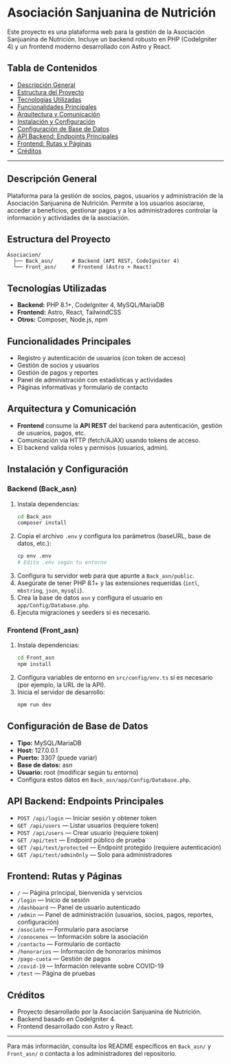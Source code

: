 # Asociación Sanjuanina de Nutrición

Este proyecto es una plataforma web para la gestión de la Asociación Sanjuanina de Nutrición. Incluye un backend robusto en PHP (CodeIgniter 4) y un frontend moderno desarrollado con Astro y React.

## Tabla de Contenidos

- [Descripción General](#descripción-general)
- [Estructura del Proyecto](#estructura-del-proyecto)
- [Tecnologías Utilizadas](#tecnologías-utilizadas)
- [Funcionalidades Principales](#funcionalidades-principales)
- [Arquitectura y Comunicación](#arquitectura-y-comunicación)
- [Instalación y Configuración](#instalación-y-configuración)
- [Configuración de Base de Datos](#configuración-de-base-de-datos)
- [API Backend: Endpoints Principales](#api-backend-endpoints-principales)
- [Frontend: Rutas y Páginas](#frontend-rutas-y-páginas)
- [Créditos](#créditos)

---

## Descripción General

Plataforma para la gestión de socios, pagos, usuarios y administración de la Asociación Sanjuanina de Nutrición. Permite a los usuarios asociarse, acceder a beneficios, gestionar pagos y a los administradores controlar la información y actividades de la asociación.

## Estructura del Proyecto

```
Asociacion/
  ├── Back_asn/      # Backend (API REST, CodeIgniter 4)
  └── Front_asn/     # Frontend (Astro + React)
```

## Tecnologías Utilizadas

- **Backend:** PHP 8.1+, CodeIgniter 4, MySQL/MariaDB
- **Frontend:** Astro, React, TailwindCSS
- **Otros:** Composer, Node.js, npm

## Funcionalidades Principales

- Registro y autenticación de usuarios (con token de acceso)
- Gestión de socios y usuarios
- Gestión de pagos y reportes
- Panel de administración con estadísticas y actividades
- Páginas informativas y formulario de contacto

## Arquitectura y Comunicación

- **Frontend** consume la **API REST** del backend para autenticación, gestión de usuarios, pagos, etc.
- Comunicación vía HTTP (fetch/AJAX) usando tokens de acceso.
- El backend valida roles y permisos (usuarios, admin).

## Instalación y Configuración

### Backend (Back_asn)

1. Instala dependencias:
   ```bash
   cd Back_asn
   composer install
   ```
2. Copia el archivo `.env` y configura los parámetros (baseURL, base de datos, etc.):
   ```bash
   cp env .env
   # Edita .env según tu entorno
   ```
3. Configura tu servidor web para que apunte a `Back_asn/public`.
4. Asegúrate de tener PHP 8.1+ y las extensiones requeridas (`intl`, `mbstring`, `json`, `mysqli`).
5. Crea la base de datos `asn` y configura el usuario en `app/Config/Database.php`.
6. Ejecuta migraciones y seeders si es necesario.

### Frontend (Front_asn)

1. Instala dependencias:
   ```bash
   cd Front_asn
   npm install
   ```
2. Configura variables de entorno en `src/config/env.ts` si es necesario (por ejemplo, la URL de la API).
3. Inicia el servidor de desarrollo:
   ```bash
   npm run dev
   ```

## Configuración de Base de Datos

- **Tipo:** MySQL/MariaDB
- **Host:** 127.0.0.1
- **Puerto:** 3307 (puede variar)
- **Base de datos:** asn
- **Usuario:** root (modificar según tu entorno)
- Configura estos datos en `Back_asn/app/Config/Database.php`.

## API Backend: Endpoints Principales

- `POST /api/login` — Iniciar sesión y obtener token
- `GET /api/users` — Listar usuarios (requiere token)
- `POST /api/users` — Crear usuario (requiere token)
- `GET /api/test` — Endpoint público de prueba
- `GET /api/test/protected` — Endpoint protegido (requiere autenticación)
- `GET /api/test/adminOnly` — Solo para administradores

## Frontend: Rutas y Páginas

- `/` — Página principal, bienvenida y servicios
- `/login` — Inicio de sesión
- `/dashboard` — Panel de usuario autenticado
- `/admin` — Panel de administración (usuarios, socios, pagos, reportes, configuración)
- `/asociate` — Formulario para asociarse
- `/conocenos` — Información sobre la asociación
- `/contacto` — Formulario de contacto
- `/honorarios` — Información de honorarios mínimos
- `/pago-cuota` — Gestión de pagos
- `/covid-19` — Información relevante sobre COVID-19
- `/test` — Página de pruebas

## Créditos

- Proyecto desarrollado por la Asociación Sanjuanina de Nutrición.
- Backend basado en CodeIgniter 4.
- Frontend desarrollado con Astro y React.

---

Para más información, consulta los README específicos en `Back_asn/` y `Front_asn/` o contacta a los administradores del repositorio.
